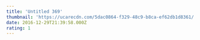 ```yaml
---
title: 'Untitled 369'
thumbnail: 'https://ucarecdn.com/5dac0864-f329-48c9-b8ca-ef62db1d8361/'
date: 2016-12-29T21:39:58.000Z
rating: 1
---
```

